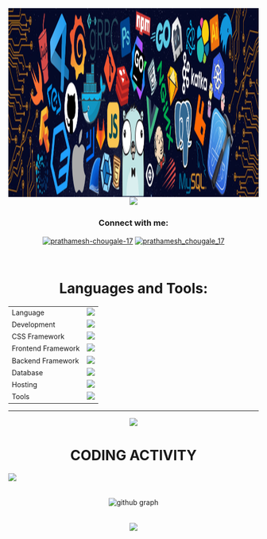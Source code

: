   <img align="right" alt="Banner" src="github_banner.png" width="1000" height="380" />
<p align="center">
  <img src="https://readme-typing-svg.herokuapp.com?color=FFA500&size=30&center=true&vCenter=true&width=600&height=60&lines=Welcome+to+my+GitHub+Profile!;I'm+Vedant+Ghumade;Nice+to+meet+you!">
</p>


<h3 align="center">Connect with me:</h3>
<p align="center">
<a href="www.linkedin.com/in/vedant-ghumde363" target="blank"><img align="center" src="https://img.icons8.com/color/48/000000/linkedin.png" alt="prathamesh-chougale-17" height="30" width="30" /></a>
<a href="#" target="blank"><img align="center" src="https://img.icons8.com/color/48/000000/instagram-new--v2.png" alt="prathamesh_chougale_17" height="30" width="30" /></a>
<div>
<br>
<h1 align="center">Languages and Tools:</h1>
<table align="center">
<tr>
<td>Language</td>
<td> <a href="https://github.com/Prathamesh-chougale-17" >
    <img src="https://skillicons.dev/icons?i=c,cpp,java,python" />
</a> 
</td>
</tr>

<tr>
<td>Development</td>
<td> <a href="https://github.com/Prathamesh-chougale-17" >
    <img src="https://skillicons.dev/icons?i=html,css,javascript,typescript" />
  </a>
</td>
</tr>

<tr>
<td>CSS Framework</td>
<td> <a href="https://github.com/Prathamesh-chougale-17" >
    <img src="https://skillicons.dev/icons?i=bootstrap,tailwind" />
  </a>
 </td>
</tr>

<tr>
<td>Frontend Framework</td>
<td> <a href="https://github.com/Prathamesh-chougale-17" >
    <img src="https://skillicons.dev/icons?i=react,vite,next" />
  </a>
 </td>
</tr>

<tr>
<td>Backend Framework</td>
<td> <a href="https://github.com/Prathamesh-chougale-17" >
    <img src="https://skillicons.dev/icons?i=nodejs,express" />
   </a>
</td>
</tr>

<tr>
<td>Database</td>
<td> <a href="https://github.com/Prathamesh-chougale-17" >
    <img src="https://skillicons.dev/icons?i=mysql,mongodb" />
   </a>
</td>
</tr>

<tr>
<td>Hosting</td>
<td> <a href="https://github.com/Prathamesh-chougale-17" >
    <img src="https://skillicons.dev/icons?i=vercel,firebase,github,aws" />
  </a>
</td>
</tr>
<tr>
<td>Tools</td>
<td> <a href="https://github.com/Prathamesh-chougale-17" >
    <img src="https://skillicons.dev/icons?i=git,github,vscode,eclipse,docker,replit,stackoverflow,postman" />
  </a>
</td>
</tr>
</table>
</div>

<hr>
<p>
  
</div>
<div align='center'>
<img src="https://github-readme-stats.anuraghazra1.vercel.app/api/top-langs/?username=Vedant363&layout=compact&theme=radical" />
<div align='center'>


# CODING ACTIVITY

<div style="display: flex; gap: 200px;">
  <a href="https://github.com/Vedant363">
    <img src="https://github-stats-lemon.vercel.app/api?username=Vedant363&show_icons=true&hide_border=true&theme=react">
  </a>
</div>

<br>

![github graph](https://github-readme-activity-graph.vercel.app/graph?username=Vedant363&theme=react-dark)

<br>

<img align="center" src="https://github-readme-streak-stats.herokuapp.com/?user=Vedant363&theme=react">

<!--
<a href="https://visitcount.itsvg.in">
  <img src="https://visitcount.itsvg.in/api?id=Vedant363&label=Profile%20Views&pretty=false" />
</a>
<br>

<!-- <a align="center" href="https://github.com/Vedant363"><img src="https://github-readme-stats.vercel.app/api/top-langs/?username=Vedant363&langs_count=10&title_color=0891b2&text_color=ffffff&icon_color=0891b2&bg_color=1c1917&hide_border=true&locale=en&custom_title=Top%20%Languages" alt="Top Languages" /></a> -->


<!--
## 🏆 GitHub Trophies
![](https://github-profile-trophy.vercel.app/?username=Vedant363&theme=radical&no-frame=false&no-bg=true&margin-w=4)

### 🔝 Top Contributed Repo
![](https://github-contributor-stats.vercel.app/api?username=Vedant363&limit=5&theme=dark&combine_all_yearly_contributions=true)

---
[![](https://visitcount.itsvg.in/api?id=Vedant363&icon=0&color=0)](https://visitcount.itsvg.in)

<!-- Proudly created with GPRM ( https://gprm.itsvg.in ) -->


</div>
<!--
<h1 align="center">Hi 👋, I'm Vedant</h1>
-->
<!--
<h3 align="center">A passionate Software Developer</h3>

<!--
<p align="center">
  <a href="https://github.com/Vedant363"><img src="https://img.shields.io/github/followers/Vedant363?label=Followers&style=social" alt="GitHub Followers"></a>
</p>

<!--
- 🔭 I’m currently working on **[Your Current Project]**
- 🌱 I’m currently learning **[Your Current Learning Topic]**
- 👯 I’m looking to collaborate on **[Your Collaboration Interests]**
- 💬 Ask me about **[Your Expertise]**
- 📫 How to reach me **[Your Email Address]**
- ⚡ Fun fact **[A Fun Fact About You]**
-->

<!--
<h3 align="left">Connect with me:</h3>
<p align="left">
  <a href="https://www.linkedin.com/in/vedant-ghumde363" target="blank">
    <img align="center" src="https://upload.wikimedia.org/wikipedia/commons/c/ca/LinkedIn_logo_initials.png" alt="LinkedIn" height="30" width="30" />
  </a>
  <a href="mailto:vedant.ghumade363@gmail.com" target="blank">
  <img align="center" src="https://upload.wikimedia.org/wikipedia/commons/4/4e/Gmail_Icon.png" alt="Gmail" height="37" width="40" />
</a>
  <a href="https://instagram.com/Vedant363" target="blank">
    <img align="center" src="https://upload.wikimedia.org/wikipedia/commons/a/a5/Instagram_icon.png" alt="Instagram" height="30" width="30" />
  </a>
</p>

<h3 align="left">Languages and Tools:</h3>
<p align="left"> 
  <a href="https://developer.android.com" target="_blank">
    <img src="https://upload.wikimedia.org/wikipedia/commons/3/3e/Android_logo_2019.png" alt="Android" width="40" height="40"/>
  </a> 
  <a href="https://www.java.com" target="_blank">
    <img src="https://upload.wikimedia.org/wikipedia/en/3/30/Java_programming_language_logo.svg" alt="Java" width="40" height="40"/>
  </a> 
  <a href="https://developer.mozilla.org/en-US/docs/Web/JavaScript" target="_blank">
    <img src="https://upload.wikimedia.org/wikipedia/commons/6/6a/JavaScript-logo.png" alt="JavaScript" width="40" height="40"/>
  </a>
  <a href="https://www.python.org" target="_blank">
    <img src="https://upload.wikimedia.org/wikipedia/commons/c/c3/Python-logo-notext.svg" alt="Python" width="40" height="40"/>
  </a>
  <a href="https://www.mongodb.com/" target="_blank">
    <img src="https://upload.wikimedia.org/wikipedia/commons/9/93/MongoDB_Logo.svg" alt="MongoDB" width="45" height="40"/>
  </a>
  <a href="https://www.mysql.com/" target="_blank">
    <img src="https://upload.wikimedia.org/wikipedia/en/d/dd/MySQL_logo.svg" alt="MySQL" width="40" height="40"/>
  </a>
  <a href="https://www.docker.com/" target="_blank">
    <img src="https://upload.wikimedia.org/wikipedia/commons/4/4e/Docker_%28container_engine%29_logo.svg" alt="Docker" width="90" height="40"/>
  </a>
  <a href="https://reactjs.org/" target="_blank">
    <img src="https://upload.wikimedia.org/wikipedia/commons/a/a7/React-icon.svg" alt="React" width="40" height="40"/>
  </a>
  <a href="https://www.tensorflow.org/" target="_blank">
    <img src="https://upload.wikimedia.org/wikipedia/commons/2/2d/Tensorflow_logo.svg" alt="TensorFlow" width="40" height="40"/>
  </a>
</p>


<h3 align="left">GitHub Stats:</h3>
<p align="center">
  <img src="https://github-readme-stats.vercel.app/api?username=Vedant363&show_icons=true&theme=radical" alt="Vedant363's GitHub Stats" />
  <img src="https://github-readme-stats.vercel.app/api/top-langs/?username=Vedant363&layout=compact&theme=radical" alt="Top Languages"/>
</p>

<p align="center">
  <img src="https://github-readme-streak-stats.herokuapp.com/?user=Vedant363&theme=radical" alt="GitHub Streak Stats">
</p>

<!--
<p align="center">
<!--   <img src="https://activity-graph.herokuapp.com/graph?username=Vedant363&bg_color=0d1117&color=58a6ff&line=58a6ff&point=fefefe&area=true" alt="GitHub Activity Graph" /> -->
</p>

<!--
[![Ashutosh's github activity graph](https://github-readme-activity-graph.vercel.app/graph?username=Vedant363&bg_color=050505&color=fdfcfc&line=28a4f0&point=1303fc&area=true&hide_border=true)](https://github.com/ashutosh00710/github-readme-activity-graph)
 -->

<!--
<h3 align="left">Support:</h3>
<p><a href="https://www.buymeacoffee.com/Vedant363"> <img align="left" src="https://cdn.buymeacoffee.com/buttons/v2/default-yellow.png" height="50" width="210" alt="yourusername" /></a></p><br><br>
-->
